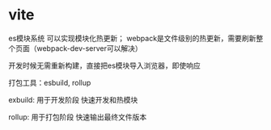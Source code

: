 # vite
es模块系统 可以实现模块化热更新； webpack是文件级别的热更新，需要刷新整个页面（webpack-dev-server可以解决）

开发时候无需重新构建，直接把es模块导入浏览器，即使响应 

打包工具：esbuild, rollup

exbuild: 用于开发阶段 快速开发和热模块

rollup: 用于打包阶段 快速输出最终文件版本

